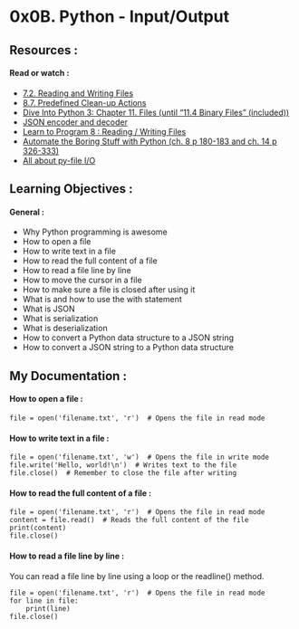 # 0x0B. Python - Input/Output

## Resources :

#### Read or watch :

<ul>
    <li> <a href = "https://docs.python.org/3/tutorial/inputoutput.html#reading-and-writing-files">7.2. Reading and Writing Files</a></li>
    <li> <a href = "https://docs.python.org/3/tutorial/errors.html#predefined-clean-up-actions">8.7. Predefined Clean-up Actions</a></li>
    <li> <a href = "https://histo.ucsf.edu/BMS270/diveintopython3-r802.pdf">Dive Into Python 3: Chapter 11. Files (until “11.4 Binary Files” (included))</a></li>
    <li> <a href = "https://docs.python.org/3/library/json.html">JSON encoder and decoder</a></li>
    <li> <a href = "https://www.youtube.com/watch?v=EukxMIsNeqU">Learn to Program 8 : Reading / Writing Files </a></li>
    <li> <a href = "https://automatetheboringstuff.com/">Automate the Boring Stuff with Python (ch. 8 p 180-183 and ch. 14 p 326-333) </a></li>
    <li> <a href = "https://techvidvan.com/tutorials/python-file-read-write/">All about py-file I/O </a></li>

</ul>

## Learning Objectives :

#### General :

<ul>
  <li>Why Python programming is awesome</li>
  <li>How to open a file</li>
  <li>How to write text in a file</li>
  <li>How to read the full content of a file</li>
  <li>How to read a file line by line</li>
  <li>How to move the cursor in a file</li>
  <li>How to make sure a file is closed after using it</li>
  <li>What is and how to use the with statement</li>
  <li>What is JSON</li>
  <li>What is serialization</li>
  <li>What is deserialization</li>
  <li>How to convert a Python data structure to a JSON string</li>
  <li>How to convert a JSON string to a Python data structure</li>
</ul>

## My Documentation : 

#### How to open a file : 
```
file = open('filename.txt', 'r')  # Opens the file in read mode

```

#### How to write text in a file : 

```
file = open('filename.txt', 'w')  # Opens the file in write mode
file.write('Hello, world!\n')  # Writes text to the file
file.close()  # Remember to close the file after writing

```

#### How to read the full content of a file :

```
file = open('filename.txt', 'r')  # Opens the file in read mode
content = file.read()  # Reads the full content of the file
print(content)
file.close()

```

#### How to read a file line by line :

<p> You can read a file line by line using a loop or the readline() method. </p>


```
file = open('filename.txt', 'r')  # Opens the file in read mode
for line in file:
    print(line)
file.close()

```